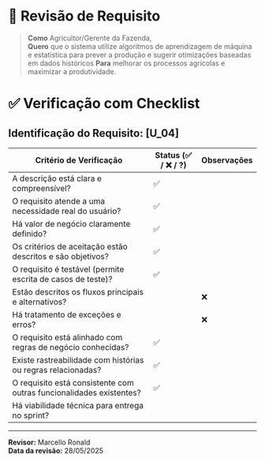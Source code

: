 # 🧪 Revisão de Requisito

> **Como** Agricultor/Gerente da Fazenda,  
> **Quero** que o sistema utilize algoritmos de aprendizagem de máquina e estatística para prever a produção e sugerir otimizações baseadas em dados históricos
> **Para** melhorar os processos agrícolas e maximizar a produtividade.


# ✅ Verificação com Checklist

**Identificação do Requisito:** [U_04]
--------------------------------------------------------------------------------------------------------------
| Critério de Verificação                                              | Status (✅ / ❌ / ?) | Observações |
|----------------------------------------------------------------------|-----------------------|-------------|
| A descrição está clara e compreensível?                              |       ✅                |             |
| O requisito atende a uma necessidade real do usuário?                |            ✅           |             |
| Há valor de negócio claramente definido?                             |             ✅          |             |
| Os critérios de aceitação estão descritos e são objetivos?           |        ✅               |             |
| O requisito é testável (permite escrita de casos de teste)?          |              ✅         |             |
| Estão descritos os fluxos principais e alternativos?                 |                       |   ❌          |
| Há tratamento de exceções e erros?                                   |                       |        ❌     |
| O requisito está alinhado com regras de negócio conhecidas?          |           ✅            |             |
| Existe rastreabilidade com histórias ou regras relacionadas?         |         ✅              |             |
| O requisito está consistente com outras funcionalidades existentes?  |     ✅                  |             |
| Há viabilidade técnica para entrega no sprint?                       |                       |             |
--------------------------------------------------------------------------------------------------------------

**Revisor:** Marcello Ronald  
**Data da revisão:** 28/05/2025
